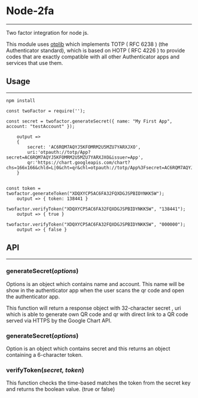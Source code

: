 # Node-2fa
___
Two factor integration for node js.

This module uses [otplib](libhttps://github.com/yeojz/otplib)  which implements TOTP ( RFC 6238 ) (the Authenticator standard), which is based on HOTP ( RFC 4226 ) to provide codes that are exactly compatible with all other Authenticator apps and services that use them.

## Usage
___

`npm install `

```
const twoFactor = require('');

const secret = twofactor.generateSecret({ name: "My First App", account: "testAccount" });

    output =>  
    { 
        secret: 'AC6RQM7AQYJ5KFOMRM2U5MZU7YARXJXO',
        uri:'otpauth://totp/App?secret=AC6RQM7AQYJ5KFOMRM2U5MZU7YARXJXO&issuer=App',
        qr:'https://chart.googleapis.com/chart?chs=166x166&chld=L|0&cht=qr&chl=otpauth://totp/App%3Fsecret=AC6RQM7AQYJ5KFOMRM2U5MZU7YARXJXO%26issuer=App' 
    }
    

const token = twofactor.generateToken("XDQXYCP5AC6FA32FQXDGJSPBIDYNKK5W");
    output => { token: 138441 }
    
twofactor.verifyToken("XDQXYCP5AC6FA32FQXDGJSPBIDYNKK5W", "138441");  
    output => { true }  
    
twofactor.verifyToken("XDQXYCP5AC6FA32FQXDGJSPBIDYNKK5W", "000000");  
    output => { false }      
```

## API
___

### generateSecret(_options_)

Options is an object which contains name and account. This name will be show in the authenticator app when the user scans the qr code and
open the authenticator app.

This function will return a response object with 32-character secret , uri which is able to generate own QR code and qr with direct link to a QR code served via HTTPS by the Google Chart API.

### generateSecret(_options_)

Option is an object which contains secret and this returns an object  containing a 6-character token.

### verifyToken(_secret, token_) 

This function checks the time-based matches the token from the secret key and returns the boolean value. (true or false)


